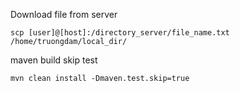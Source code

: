 Download file from server
```
scp [user]@[host]:/directory_server/file_name.txt /home/truongdam/local_dir/
```

maven build skip test
```
mvn clean install -Dmaven.test.skip=true
```
